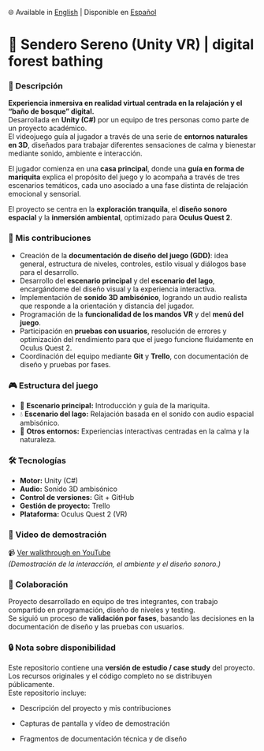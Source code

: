 🌐 Available in [English](./README.md) | Disponible en [Español](./README.es.md)

# 🌿 Sendero Sereno (Unity VR) | digital forest bathing

### 🧾 Descripción
**Experiencia inmersiva en realidad virtual centrada en la relajación y el “baño de bosque” digital.**  
Desarrollada en **Unity (C#)** por un equipo de tres personas como parte de un proyecto académico.  
El videojuego guía al jugador a través de una serie de **entornos naturales en 3D**, diseñados para trabajar diferentes sensaciones de calma y bienestar mediante sonido, ambiente e interacción.

El jugador comienza en una **casa principal**, donde una **guía en forma de mariquita** explica el propósito del juego y lo acompaña a través de tres escenarios temáticos, cada uno asociado a una fase distinta de relajación emocional y sensorial.

El proyecto se centra en la **exploración tranquila**, el **diseño sonoro espacial** y la **inmersión ambiental**, optimizado para **Oculus Quest 2**.

### 🧩 Mis contribuciones
- Creación de la **documentación de diseño del juego (GDD)**: idea general, estructura de niveles, controles, estilo visual y diálogos base para el desarrollo.  
- Desarrollo del **escenario principal** y del **escenario del lago**, encargándome del diseño visual y la experiencia interactiva.  
- Implementación de **sonido 3D ambisónico**, logrando un audio realista que responde a la orientación y distancia del jugador.  
- Programación de la **funcionalidad de los mandos VR** y del **menú del juego**.  
- Participación en **pruebas con usuarios**, resolución de errores y optimización del rendimiento para que el juego funcione fluidamente en Oculus Quest 2.  
- Coordinación del equipo mediante **Git** y **Trello**, con documentación de diseño y pruebas por fases.

### 🎮 Estructura del juego
- 🌲 **Escenario principal:** Introducción y guía de la mariquita.  
- 💧 **Escenario del lago:** Relajación basada en el sonido con audio espacial ambisónico.  
- 🌅 **Otros entornos:** Experiencias interactivas centradas en la calma y la naturaleza.  

### 🛠️ Tecnologías
- **Motor:** Unity (C#)  
- **Audio:** Sonido 3D ambisónico  
- **Control de versiones:** Git + GitHub  
- **Gestión de proyecto:** Trello  
- **Plataforma:** Oculus Quest 2 (VR)

### 🎥 Video de demostración
📹 [Ver walkthrough en YouTube](https://youtu.be/oRMXH5Szlqo)  
*(Demostración de la interacción, el ambiente y el diseño sonoro.)*

### 👥 Colaboración
Proyecto desarrollado en equipo de tres integrantes, con trabajo compartido en programación, diseño de niveles y testing.  
Se siguió un proceso de **validación por fases**, basando las decisiones en la documentación de diseño y las pruebas con usuarios.

### 🔒 Nota sobre disponibilidad
Este repositorio contiene una **versión de estudio / case study** del proyecto.  
Los recursos originales y el código completo no se distribuyen públicamente.  
Este repositorio incluye:
- Descripción del proyecto y mis contribuciones  
- Capturas de pantalla y vídeo de demostración
  
- Fragmentos de documentación técnica y de diseño  

